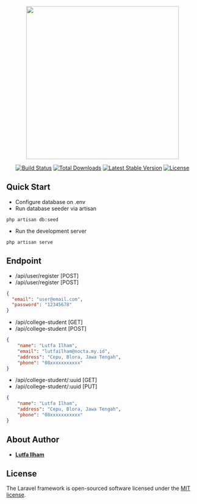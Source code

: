 <p align="center"><a href="https://laravel.com" target="_blank"><img src="https://raw.githubusercontent.com/laravel/art/master/logo-lockup/5%20SVG/2%20CMYK/1%20Full%20Color/laravel-logolockup-cmyk-red.svg" width="400"></a></p>

<p align="center">
<a href="https://travis-ci.org/laravel/framework"><img src="https://travis-ci.org/laravel/framework.svg" alt="Build Status"></a>
<a href="https://packagist.org/packages/laravel/framework"><img src="https://poser.pugx.org/laravel/framework/d/total.svg" alt="Total Downloads"></a>
<a href="https://packagist.org/packages/laravel/framework"><img src="https://poser.pugx.org/laravel/framework/v/stable.svg" alt="Latest Stable Version"></a>
<a href="https://packagist.org/packages/laravel/framework"><img src="https://poser.pugx.org/laravel/framework/license.svg" alt="License"></a>
</p>

## Quick Start
- Configure database on .env
- Run database seeder via artisan
```commandline
php artisan db:seed
```
- Run the development server
```commandline
php artisan serve
```

## Endpoint
- /api/user/register [POST]
- /api/user/register [POST]
```json
{
  "email": "user@email.com",
  "password": "12345678"
}
```
- /api/college-student [GET]
- /api/college-student [POST]
```json
{
    "name": "Lutfa Ilham",
    "email": "lutfailham@nocta.my.id",
    "address": "Cepu, Blora, Jawa Tengah",
    "phone": "08xxxxxxxxxxx"
}
```
- /api/college-student/:uuid [GET]
- /api/college-student/:uuid [PUT]
```json
{
    "name": "Lutfa Ilham",
    "address": "Cepu, Blora, Jawa Tengah",
    "phone": "08xxxxxxxxxxx"
}
```

## About Author
- **[Lutfa Ilham](https://facebook.com/lutfa.ibtihajiilham)**

## License

The Laravel framework is open-sourced software licensed under the [MIT license](https://opensource.org/licenses/MIT).
